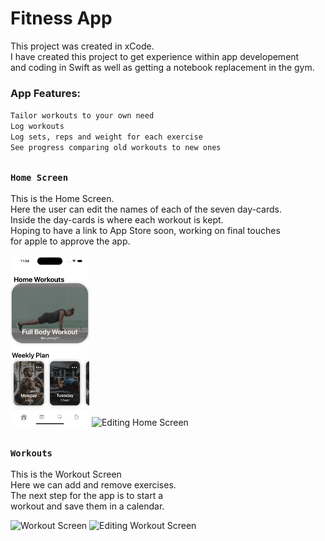 # Fitness App


This project was created in xCode. <br />
I have created this project to get experience within app developement <br />
and coding in Swift as well as getting a notebook replacement in the gym. <br /> 

### App Features:

`Tailor workouts to your own need` <br />
`Log workouts` <br />
`Log sets, reps and weight for each exercise` <br />
`See progress comparing old workouts to new ones` <br />


##

### `Home Screen`

This is the Home Screen. <br />
Here the user can edit the names of each of the seven day-cards. <br />
Inside the day-cards is where each workout is kept. <br />
Hoping to have a link to App Store soon, working on final touches <br />
for apple to approve the app. <br />

<div align="left">
<img src="FitnessApp/Assets.xcassets/AppSC1.imageset/AppSC1.png" title="Home Screen" width="25%" hieght="25%"> 
<img src="/FitnessApp/Assets.xcassets/AppSC1.imageset/AppSC2.png" title="Editing Home Screen" width="25%" hieght="25%"> 
</div>

##

### `Workouts`

This is the Workout Screen <br />
Here we can add and remove exercises. <br />
The next step for the app is to start a <br />
workout and save them in a calendar. <br />

<div align="left">
<img src="FitnessApp/Assets.xcassets/AppSC1.imageset/AppSC3.png" title="Workout Screen" width="25%" hieght="25%"> 
<img src="/FitnessApp/Assets.xcassets/AppSC1.imageset/AppSC4.png" title="Editing Workout Screen" width="25%" hieght="25%"> 
</div>
